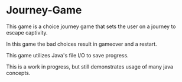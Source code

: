 # Journey-Game

This game is a choice journey game that sets the user on a journey to escape captivity. 

In this game the bad choices result in gameover and a restart. 

This game utilizes Java's file I/O to save progress. 

This is a work in progress, but still demonstrates usage of many java concepts.
